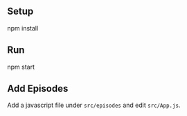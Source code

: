 ## Setup

npm install

## Run

npm start

## Add Episodes

Add a javascript file under ```src/episodes``` and edit ```src/App.js```.
